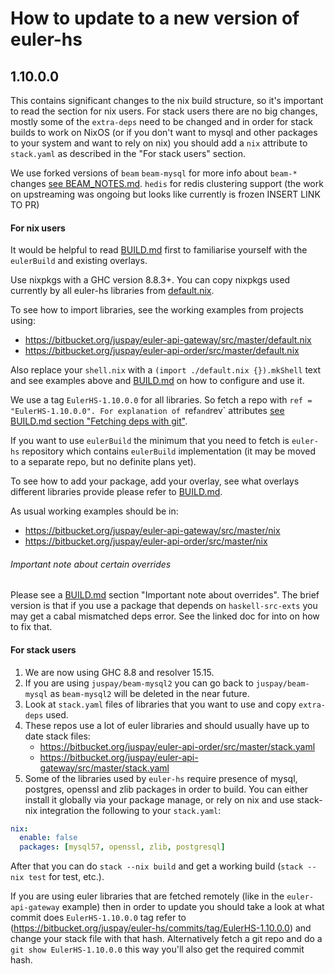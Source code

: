 # How to update to a new version of euler-hs
## 1.10.0.0
This contains significant changes to the nix build structure, so it's important to read the section for nix users.
For stack users there are no big changes, mostly some of the `extra-deps` need to be changed and in order for stack builds to work on NixOS (or if you don't want to mysql and other packages to your system and want to rely on nix) you should add a `nix` attribute to `stack.yaml` as described in the "For stack users" section.

We use forked versions of
`beam`
`beam-mysql`
for more info about `beam-*` changes [see BEAM_NOTES.md](BEAM_NOTES.md).
`hedis` for redis clustering support (the work on upstreaming was ongoing but looks like currently is frozen INSERT LINK TO PR)

#### For nix users
It would be helpful to read [BUILD.md](BUILD.md) first to familiarise yourself with the `eulerBuild` and existing overlays.

Use nixpkgs with a GHC version 8.8.3+.
You can copy nixpkgs used currently by all euler-hs libraries from [default.nix](default.nix).

To see how to import libraries, see the working examples from projects using:
  * https://bitbucket.org/juspay/euler-api-gateway/src/master/default.nix
  * https://bitbucket.org/juspay/euler-api-order/src/master/default.nix

Also replace your `shell.nix` with a `(import ./default.nix {}).mkShell` text and see examples above and [BUILD.md](BUILD.md) on how to configure and use it.

We use a tag `EulerHS-1.10.0.0` for all libraries.
So fetch a repo with `ref = "EulerHS-1.10.0.0".
For explanation of `ref` and `rev` attributes [see BUILD.md section "Fetching deps with git"](BUILD.md).

If you want to use `eulerBuild` the minimum that you need to fetch is `euler-hs` repository which contains `eulerBuild` implementation (it may be moved to a separate repo, but no definite plans yet).

To see how to add your package, add your overlay, see what overlays different libraries provide please refer to [BUILD.md](BUILD.md).

As usual working examples should be in:
- https://bitbucket.org/juspay/euler-api-gateway/src/master/nix
- https://bitbucket.org/juspay/euler-api-order/src/master/nix

###### Important note about certain overrides
Please see a [BUILD.md](BUILD.md) section "Important note about overrides".
The brief version is that if you use a package that depends on `haskell-src-exts` you may get a cabal mismatched deps error. See the linked doc for into on how to fix that.

#### For stack users
1. We are now using GHC 8.8 and resolver 15.15.
2. If you are using `juspay/beam-mysql2` you can go back to `juspay/beam-mysql` as `beam-mysql2` will be deleted in the near future.
3. Look at `stack.yaml` files of libraries that you want to use and copy `extra-deps` used.
4. These repos use a lot of euler libraries and should usually have up to date stack files:
    * https://bitbucket.org/juspay/euler-api-order/src/master/stack.yaml
    * https://bitbucket.org/juspay/euler-api-gateway/src/master/stack.yaml
5. Some of the libraries used by `euler-hs` require presence of mysql, postgres, openssl and zlib packages in order to build. You can either install it globally via your package manage, or rely on nix and use stack-nix integration the following to your `stack.yaml`:
```yaml
nix:
  enable: false
  packages: [mysql57, openssl, zlib, postgresql]
```

After that you can do `stack --nix build` and get a working build (`stack --nix test` for test, etc.).

If you are using euler libraries that are fetched remotely (like in the `euler-api-gateway` example) then in order to update you should take a look at what commit does `EulerHS-1.10.0.0` tag refer to (https://bitbucket.org/juspay/euler-hs/commits/tag/EulerHS-1.10.0.0) and change your stack file with that hash.
Alternatively fetch a git repo and do a `git show EulerHS-1.10.0.0` this way you'll also get the required commit hash.
